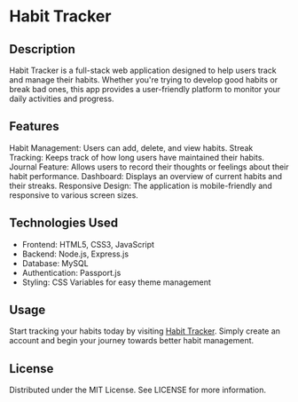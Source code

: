 # Habit Tracker

## Description
Habit Tracker is a full-stack web application designed to help users track and manage their habits. Whether you're trying to develop good habits or break bad ones, this app provides a user-friendly platform to monitor your daily activities and progress.

## Features
Habit Management: Users can add, delete, and view habits.
Streak Tracking: Keeps track of how long users have maintained their habits.
Journal Feature: Allows users to record their thoughts or feelings about their habit performance.
Dashboard: Displays an overview of current habits and their streaks.
Responsive Design: The application is mobile-friendly and responsive to various screen sizes.

## Technologies Used
* Frontend: HTML5, CSS3, JavaScript
* Backend: Node.js, Express.js
* Database: MySQL
* Authentication: Passport.js
* Styling: CSS Variables for easy theme management

## Usage
Start tracking your habits today by visiting [Habit Tracker](https://fierce-tor-16803-290b9f9ab8e3.herokuapp.com). Simply create an account and begin your journey towards better habit management.

## License
Distributed under the MIT License. See LICENSE for more information.